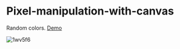 # Pixel-manipulation-with-canvas
Random colors.
[Demo](https://rashomar.github.io/Pixel-manipulation-with-canvas/)


![1wv5f6](https://user-images.githubusercontent.com/29843204/31059379-6521b6d6-a701-11e7-8b7d-4d3fdeb31bec.gif)
